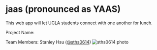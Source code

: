 # jaas (pronounced as YAAS)

This web app will let UCLA students connect with one another for lunch.

Project Name: 

Team Members:
Stanley Hsu ([@sths0614](https://github.com/sths0614)) 
![sths0614 photo](https://avatars3.githubusercontent.com/u/7511801?v=3&u=5d13c82c667ff4bd2dc58874856072698ed3d8fe&s=140)
